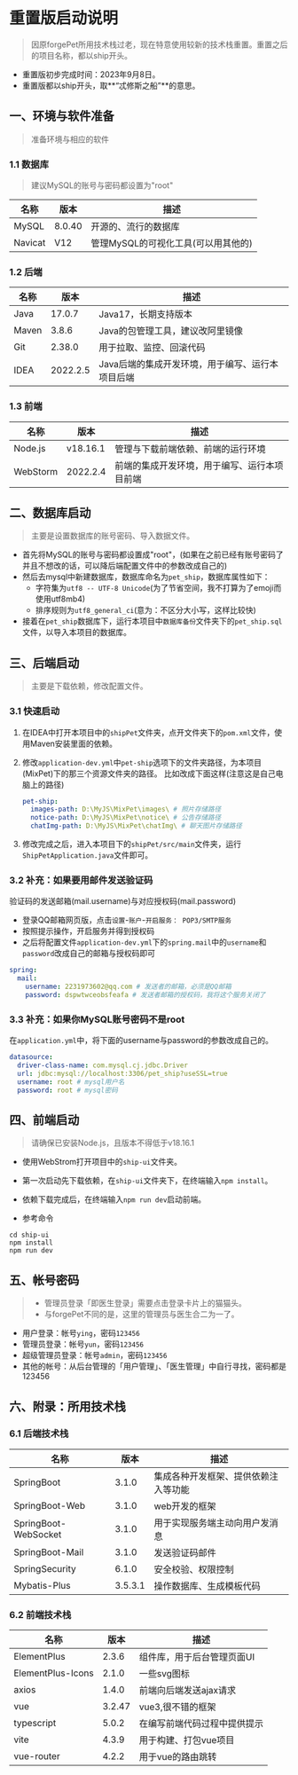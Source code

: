 # 重置版启动说明

> 因原forgePet所用技术栈过老，现在特意使用较新的技术栈重置。重置之后的项目名称，都以ship开头。

* 重置版初步完成时间：2023年9月8日。
* 重置版都以ship开头，取**“忒修斯之船”**的意思。

## 一、环境与软件准备

> 准备环境与相应的软件

### 1.1 数据库

> 建议MySQL的账号与密码都设置为"root"

| 名称    | 版本   | 描述                                |
| ------- | ------ | ----------------------------------- |
| MySQL   | 8.0.40 | 开源的、流行的数据库                |
| Navicat | V12    | 管理MySQL的可视化工具(可以用其他的) |

### 1.2 后端

| 名称  | 版本     | 描述                                             |
| ----- | -------- | ------------------------------------------------ |
| Java  | 17.0.7   | Java17，长期支持版本                             |
| Maven | 3.8.6    | Java的包管理工具，建议改阿里镜像                 |
| Git   | 2.38.0   | 用于拉取、监控、回滚代码                         |
| IDEA  | 2022.2.5 | Java后端的集成开发环境，用于编写、运行本项目后端 |

### 1.3 前端

| 名称     | 版本     | 描述                                         |
| -------- | -------- | -------------------------------------------- |
| Node.js  | v18.16.1 | 管理与下载前端依赖、前端的运行环境           |
| WebStorm | 2022.2.4 | 前端的集成开发环境，用于编写、运行本项目前端 |

## 二、数据库启动

> 主要是设置数据库的账号密码、导入数据文件。

* 首先将MySQL的账号与密码都设置成"root"，(如果在之前已经有账号密码了并且不想改的话，可以降后端配置文件中的参数改成自己的)
* 然后去mysql中新建数据库，数据库命名为`pet_ship`，数据库属性如下：
  * 字符集为`utf8 -- UTF-8 Unicode`(为了节省空间，我不打算为了emoji而使用utf8mb4)
  * 排序规则为`utf8_general_ci`(意为：不区分大小写，这样比较快)
* 接着在`pet_ship`数据库下，运行本项目中`数据库备份`文件夹下的`pet_ship.sql`文件，以导入本项目的数据库。

## 三、后端启动

> 主要是下载依赖，修改配置文件。

### 3.1 快速启动

1. 在IDEA中打开本项目中的`shipPet`文件夹，点开文件夹下的`pom.xml`文件，使用Maven安装里面的依赖。

2. 修改`application-dev.yml`中`pet-ship`选项下的文件夹路径，为本项目(MixPet)下的那三个资源文件夹的路径。 比如改成下面这样(注意这是自己电脑上的路径)

   ```yaml
   pet-ship:
     images-path: D:\MyJS\MixPet\images\ # 照片存储路径
     notice-path: D:\MyJS\MixPet\notice\ # 公告存储路径
     chatImg-path: D:\MyJS\MixPet\chatImg\ # 聊天图片存储路径
   ```

3. 修改完成之后，进入本项目下的`shipPet/src/main`文件夹，运行`ShipPetApplication.java`文件即可。

### 3.2 补充：如果要用邮件发送验证码

验证码的发送邮箱(mail.username)与对应授权码(mail.password)

* 登录QQ邮箱网页版，点击`设置`-`账户`-`开启服务： POP3/SMTP服务`
* 按照提示操作，开启服务并得到授权码
* 之后将配置文件`application-dev.yml`下的`spring.mail`中的`username`和`password`改成自己的邮箱与授权码即可

```yaml
spring:
  mail:
    username: 2231973602@qq.com # 发送者的邮箱，必须是QQ邮箱
    password: dspwtwceobsfeafa # 发送者邮箱的授权码，我将这个服务关闭了
```

### 3.3 补充：如果你MySQL账号密码不是root

在`application.yml`中，将下面的username与password的参数改成自己的。

```yaml
datasource:
  driver-class-name: com.mysql.cj.jdbc.Driver
  url: jdbc:mysql://localhost:3306/pet_ship?useSSL=true
  username: root # mysql用户名
  password: root # mysql密码
```

## 四、前端启动

> 请确保已安装Node.js，且版本不得低于v18.16.1

* 使用WebStrom打开项目中的`ship-ui`文件夹。
* 第一次启动先下载依赖，在`ship-ui`文件夹下，在终端输入`npm install`。
* 依赖下载完成后，在终端输入`npm run dev`启动前端。

* 参考命令

```shell
cd ship-ui
npm install
npm run dev
```

## 五、帐号密码

> * 管理员登录「即医生登录」需要点击登录卡片上的猫猫头。
> * 与forgePet不同的是，这里的管理员与医生合二为一了。

* 用户登录：帐号`ying`，密码`123456`
* 管理员登录：帐号`yun`，密码`123456`
* 超级管理员登录：帐号`admin`，密码`123456`
* 其他的帐号：从后台管理的「用户管理」、「医生管理」中自行寻找，密码都是123456

## 六、附录：所用技术栈

### 6.1 后端技术栈

| 名称                 | 版本    | 描述                                 |
| -------------------- | ------- | ------------------------------------ |
| SpringBoot           | 3.1.0   | 集成各种开发框架、提供依赖注入等功能 |
| SpringBoot-Web       | 3.1.0   | web开发的框架                        |
| SpringBoot-WebSocket | 3.1.0   | 用于实现服务端主动向用户发消息       |
| SpringBoot-Mail      | 3.1.0   | 发送验证码邮件                       |
| SpringSecurity       | 6.1.0   | 安全校验、权限控制                   |
| Mybatis-Plus         | 3.5.3.1 | 操作数据库、生成模板代码             |

### 6.2 前端技术栈

| 名称              | 版本   | 描述                         |
| ----------------- | ------ | ---------------------------- |
| ElementPlus       | 2.3.6  | 组件库，用于后台管理页面UI   |
| ElementPlus-Icons | 2.1.0  | 一些svg图标                  |
| axios             | 1.4.0  | 前端向后端发送ajax请求       |
| vue               | 3.2.47 | vue3,很不错的框架            |
| typescript        | 5.0.2  | 在编写前端代码过程中提供提示 |
| vite              | 4.3.9  | 用于构建、打包vue项目        |
| vue-router        | 4.2.2  | 用于vue的路由跳转            |